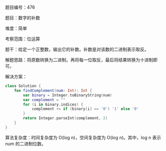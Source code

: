 题目编号：476

题目：数字的补数

难度：简单

考察范围：位运算

题干：给定一个正整数，输出它的补数。补数是对该数的二进制表示取反。

解题思路：将原数转换为二进制，再将每一位取反，最后将结果转换为十进制即可。

解决方案：

```kotlin
class Solution {
    fun findComplement(num: Int): Int {
        var binary = Integer.toBinaryString(num)
        var complement = ""
        for (i in binary.indices) {
            complement += if (binary[i] == '0') '1' else '0'
        }
        return Integer.parseInt(complement, 2)
    }
}
```

算法复杂度：时间复杂度为 O(log n)，空间复杂度为 O(log n)。其中，log n 表示 num 的二进制位数。